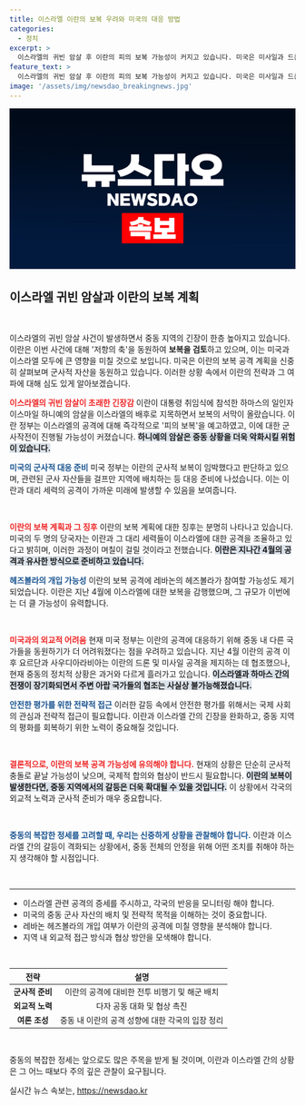 ```yaml
---
title: 이스라엘 이란의 보복 우려와 미국의 대응 방법
categories:
  - 정치
excerpt: >
  이스라엘의 귀빈 암살 후 이란의 피의 보복 가능성이 커지고 있습니다. 미국은 미사일과 드론 공격을 준비 중이며, 헤즈볼라의 가세 가능성도 제기되었습니다. 중동 정세가 급변하는 가운데, 이번 사태가 어떤 결과를 초래할지 귀추가 주목됩니다.
feature_text: >
  이스라엘의 귀빈 암살 후 이란의 피의 보복 가능성이 커지고 있습니다. 미국은 미사일과 드론 공격을 준비 중이며, 헤즈볼라의 가세 가능성도 제기되었습니다. 중동 정세가 급변하는 가운데, 이번 사태가 어떤 결과를 초래할지 귀추가 주목됩니다.
image: '/assets/img/newsdao_breakingnews.jpg'
---
```


<p><img src="/assets/img/newsdao_breakingnews.jpg" alt="implanttips 속보" /></p>

<h2 data-ke-size="size26">이스라엘 귀빈 암살과 이란의 보복 계획</h2>

<p data-ke-size="size16">&nbsp;</p>

<p>이스라엘의 귀빈 암살 사건이 발생하면서 중동 지역의 긴장이 한층 높아지고 있습니다. 이란은 이번 사건에 대해 '저항의 축'을 동원하여 <strong>보복을 검토</strong>하고 있으며, 이는 미국과 이스라엘 모두에 큰 영향을 미칠 것으로 보입니다. 미국은 이란의 보복 공격 계획을 신중히 살펴보며 군사적 자산을 동원하고 있습니다. 이러한 상황 속에서 이란의 전략과 그 여파에 대해 심도 있게 알아보겠습니다.</p>

<p><b><span style="color: #ee2323;">이스라엘의 귀빈 암살이 초래한 긴장감</span></b> 이란이 대통령 취임식에 참석한 하마스의 일인자 이스마일 하니예의 암살을 이스라엘의 배후로 지목하면서 보복의 서막이 올랐습니다. 이란 정부는 이스라엘의 공격에 대해 즉각적으로 '피의 보복'을 예고하였고, 이에 대한 군사작전이 진행될 가능성이 커졌습니다. <b><span style="background-color: #21538527;">하니예의 암살은 중동 상황을 더욱 악화시킬 위험이 있습니다.</span></b></p>

<p><b><span style="color: #1a5490;">미국의 군사적 대응 준비</span></b> 미국 정부는 이란의 군사적 보복이 임박했다고 판단하고 있으며, 관련된 군사 자산들을 걸프만 지역에 배치하는 등 대응 준비에 나섰습니다. 이는 이란과 대리 세력의 공격이 가까운 미래에 발생할 수 있음을 보여줍니다.</p>

<p data-ke-size="size16">&nbsp;</p>

<p><b><span style="color: #ee2323;">이란의 보복 계획과 그 징후</span></b> 이란의 보복 계획에 대한 징후는 분명히 나타나고 있습니다. 미국의 두 명의 당국자는 이란과 그 대리 세력들이 이스라엘에 대한 공격을 조율하고 있다고 밝히며, 이러한 과정이 며칠이 걸릴 것이라고 전했습니다. <b><span style="background-color: #21538527;">이란은 지나간 4월의 공격과 유사한 방식으로 준비하고 있습니다.</span></b> </p>

<p><b><span style="color: #1a5490;">헤즈볼라의 개입 가능성</span></b> 이란의 보복 공격에 레바논의 헤즈볼라가 참여할 가능성도 제기되었습니다. 이란은 지난 4월에 이스라엘에 대한 보복을 감행했으며, 그 규모가 이번에는 더 클 가능성이 유력합니다.</p>

<p data-ke-size="size16">&nbsp;</p>

<p><b><span style="color: #ee2323;">미국과의 외교적 어려움</span></b> 현재 미국 정부는 이란의 공격에 대응하기 위해 중동 내 다른 국가들을 동원하기가 더 어려워졌다는 점을 우려하고 있습니다. 지난 4월 이란의 공격 이후 요르단과 사우디아라비아는 이란의 드론 및 미사일 공격을 제지하는 데 협조했으나, 현재 중동의 정치적 상황은 과거와 다르게 흘러가고 있습니다. <b><span style="background-color: #21538527;">이스라엘과 하마스 간의 전쟁이 장기화되면서 주변 아랍 국가들의 협조는 사실상 불가능해졌습니다.</span></b></p>

<p><b><span style="color: #1a5490;">안전한 평가를 위한 전략적 접근</span></b> 이러한 갈등 속에서 안전한 평가를 위해서는 국제 사회의 관심과 전략적 접근이 필요합니다. 이란과 이스라엘 간의 긴장을 완화하고, 중동 지역의 평화를 회복하기 위한 노력이 중요해질 것입니다.</p>

<p data-ke-size="size16">&nbsp;</p>

<p><b><span style="color: #ee2323;">결론적으로, 이란의 보복 공격 가능성에 유의해야 합니다.</span></b> 현재의 상황은 단순히 군사적 충돌로 끝날 가능성이 낮으며, 국제적 합의와 협상이 반드시 필요합니다. <b><span style="background-color: #21538527;">이란의 보복이 발생한다면, 중동 지역에서의 갈등은 더욱 확대될 수 있을 것입니다.</span></b> 이 상황에서 각국의 외교적 노력과 군사적 준비가 매우 중요합니다.</p>

<p data-ke-size="size16">&nbsp;</p>

<p><b><span style="color: #1a5490;">중동의 복잡한 정세를 고려할 때, 우리는 신중하게 상황을 관찰해야 합니다.</span></b> 이란과 이스라엘 간의 갈등이 격화되는 상황에서, 중동 전체의 안정을 위해 어떤 조치를 취해야 하는지 생각해야 할 시점입니다.</p>

<p data-ke-size="size16">&nbsp;</p> 

<hr />

<ul>
    <li>이스라엘 관련 공격의 증세를 주시하고, 각국의 반응을 모니터링 해야 합니다.</li>
    <li>미국의 중동 군사 자산의 배치 및 전략적 목적을 이해하는 것이 중요합니다.</li>
    <li>레바논 헤즈볼라의 개입 여부가 이란의 공격에 미칠 영향을 분석해야 합니다.</li>
    <li>지역 내 외교적 접근 방식과 협상 방안을 모색해야 합니다.</li>
</ul>

<p data-ke-size="size16">&nbsp;</p>

<table>
    <thead>
        <tr>
            <th><b>전략</b></th>
            <th><b>설명</b></th>
        </tr>
    </thead>
    <tbody>
        <tr>
            <td style="text-align: center; height: 17px;"><b>군사적 준비</b></td>
            <td style="text-align: center; height: 17px;">이란의 공격에 대비한 전투 비행기 및 해군 배치</td>
        </tr>
        <tr>
            <td style="text-align: center; height: 17px;"><b>외교적 노력</b></td>
            <td style="text-align: center; height: 17px;">다자 공동 대화 및 협상 촉진</td>
        </tr>
        <tr>
            <td style="text-align: center; height: 17px;"><b>여론 조성</b></td>
            <td style="text-align: center; height: 17px;">중동 내 이란의 공격 성향에 대한 각국의 입장 정리</td>
        </tr>
    </tbody>
</table>

<p data-ke-size="size16">&nbsp;</p> 

<p>중동의 복잡한 정세는 앞으로도 많은 주목을 받게 될 것이며, 이란과 이스라엘 간의 상황은 그 어느 때보다 주의 깊은 관찰이 요구됩니다.</p>
실시간 뉴스 속보는, <a href="https://newsdao.kr" rel="dofollow">https://newsdao.kr</a>


